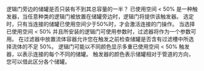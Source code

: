<lore>
逻辑门旁边的储罐是否只装有不到其总容量的一半？
</lore>
<no_lore>
已使用空间 < 50% 是一种触发器，当任意种类的逻辑门被放置在储罐旁边时，逻辑门将提供该触发器。
</no_lore>

<chapter name="需求"/>
选定时，只有当连接的储罐已使用空间少于50%时，才会激活连接的门操作。

<chapter name="参数"/>
当选择已使用空间 < 50% 并且所安装的逻辑门可使用参数时，过滤器将作为一个参数可用。
在过滤器中放置流体容器允许您在触发之前检查储罐是否含有过滤槽中所选择流体的不足 50%。

<chapter name="触发器方向"/>
逻辑门可能以不同颜色显示多重已使用空间 < 50% 触发器，以表示连接的每个不同的储罐。
触发器的颜色表示储罐相对于管道的方向，您可以借此区分各个储罐。

